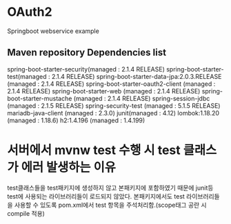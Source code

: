 # OAuth2

Springboot webservice example

## Maven repository Dependencies list
spring-boot-starter-security(managed : 2.1.4 RELEASE)
spring-boot-starter-test(managed : 2.1.4 RELEASE)
spring-boot-starter-data-jpa:2.0.3.RELEASE (managed : 2.1.4 RELEASE)
spring-boot-starter-oauth2-client (managed : 2.1.4 RELEASE)
spring-boot-starter-web (managed : 2.1.4 RELEASE)
spring-boot-starter-mustache (managed : 2.1.4 RELEASE)
spring-session-jdbc (managed : 2.1.5 RELEASE)
spring-security-test (managed : 5.1.5 RELEASE)
mariadb-java-client (managed : 2.3.0)
junit(managed : 4.12)
lombok:1.18.20 (managed : 1.18.6)
h2:1.4.196 (managed : 1.4.199)

# 서버에서 mvnw test 수행 시 test 클래스가 에러 발생하는 이유
test클래스들을 test패키지에 생성하지 않고 본패키지에 포함하였기 때문에 junit등 test에 사용되는 라이브러리들이 로드되지 않았다.
본패키지에서도 test 라이브러리들을 사용할 수 있도록 pom.xml에서 <scope>test</scope> 항목을 주석처리함.(scope태그 공란 시 <scope>compile</scope> 적용)
